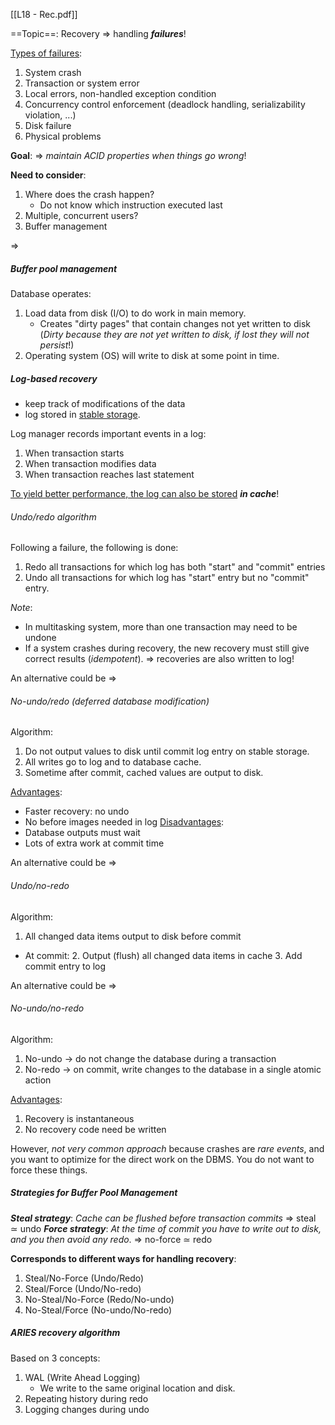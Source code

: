[[L18 - Rec.pdf]]

==Topic==: Recovery
$\Rightarrow$ handling ***failures***!

<u>Types of failures</u>:
1. System crash
2. Transaction or system error
3. Local errors, non-handled exception condition
4. Concurrency control enforcement (deadlock handling, serializability violation, ...)
5. Disk failure
6. Physical problems

**Goal**: $\Longrightarrow$ *maintain ACID properties when things go wrong*!

**Need to consider**:
1. Where does the crash happen?
	- Do not know which instruction executed last
2. Multiple, concurrent users?
3. Buffer management 

$\Longrightarrow$
##### Buffer pool management
Database operates:
1. Load data from disk (I/O) to do work in main memory.
	- Creates "dirty pages" that contain changes not yet written to disk
		(*Dirty because they are not yet written to disk, if lost they will not persist*!)
2. Operating system (OS) will write to disk at some point in time. 

##### Log-based recovery
- keep track of modifications of the data
- log stored in <u>stable storage</u>.

Log manager records important events in a log:
1. When transaction starts
2. When transaction modifies data
3. When transaction reaches last statement

<u>To yield better performance, the log can also be stored</u> ***in cache***!

###### Undo/redo algorithm
Following a failure, the following is done:
1. Redo all transactions for which log has both "start" and "commit" entries
2. Undo all transactions for which log has "start" entry but no "commit" entry. 

*Note*: 
-  In multitasking system, more than one transaction may need to be undone
- If a system crashes during recovery, the new recovery must still give correct results (*idempotent*).
	$\Rightarrow$ recoveries are also written to log!

An alternative could be
$\Longrightarrow$
###### No-undo/redo (deferred database modification)
Algorithm:
1. Do not output values to disk until commit log entry on stable storage. 
2. All writes go to log and to database cache.
3. Sometime after commit, cached values are output to disk. 

<u>Advantages</u>:
- Faster recovery: no undo
- No before images needed in log
<u>Disadvantages</u>:
- Database outputs must wait
- Lots of extra work at commit time

An alternative could be
$\Longrightarrow$
###### Undo/no-redo
Algorithm:
1. All changed data items output to disk before commit
- At commit: 
	2. Output (flush) all changed data items in cache
	3. Add commit entry to log

An alternative could be
$\Longrightarrow$
###### No-undo/no-redo
Algorithm:
1. No-undo $\rightarrow$ do not change the database during a transaction
2. No-redo $\rightarrow$ on commit, write changes to the database in a single atomic action

<u>Advantages</u>:
1. Recovery is instantaneous
2. No recovery code need be written

However, *not very common approach* because crashes are *rare events*, and you want to optimize for the direct work on the DBMS. You do not want to force these things. 

##### Strategies for Buffer Pool Management

***Steal strategy***: 
*Cache can be flushed before transaction commits*
$\Rightarrow$ steal $\simeq$ undo
***Force strategy***: 
*At the time of commit you have to write out to disk, and you then avoid any redo*. 
$\Rightarrow$ no-force $\simeq$ redo

**Corresponds to different ways for handling recovery**:
1. Steal/No-Force (Undo/Redo)
2. Steal/Force (Undo/No-redo)
3. No-Steal/No-Force (Redo/No-undo)
4. No-Steal/Force (No-undo/No-redo)

##### ARIES recovery algorithm
Based on 3 concepts:
1. WAL (Write Ahead Logging)
	- We write to the same original location and disk. 
2. Repeating history during redo
3. Logging changes during undo
